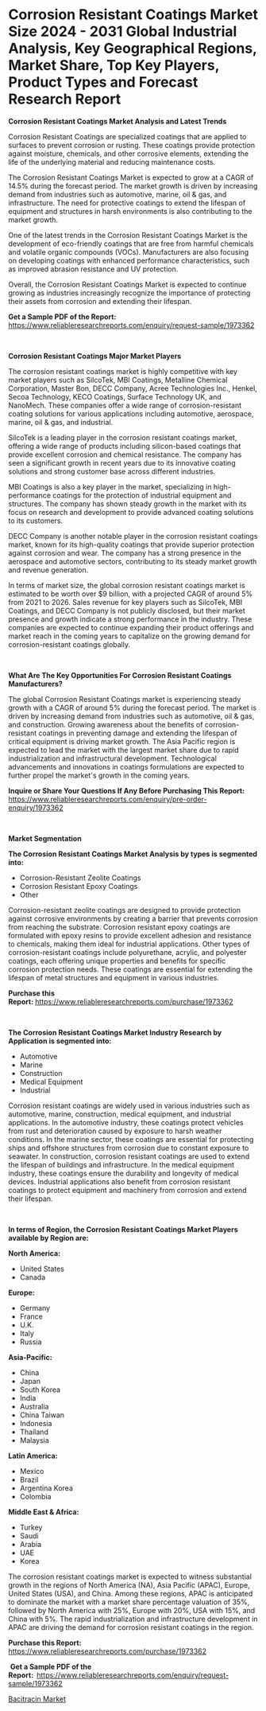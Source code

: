 <p><h1>Corrosion Resistant Coatings Market Size 2024 - 2031 Global Industrial Analysis, Key Geographical Regions, Market Share, Top Key Players, Product Types and Forecast Research Report</h1></p><p><strong>Corrosion Resistant Coatings Market Analysis and Latest Trends</strong></p>
<p><p>Corrosion Resistant Coatings are specialized coatings that are applied to surfaces to prevent corrosion or rusting. These coatings provide protection against moisture, chemicals, and other corrosive elements, extending the life of the underlying material and reducing maintenance costs.</p><p>The Corrosion Resistant Coatings Market is expected to grow at a CAGR of 14.5% during the forecast period. The market growth is driven by increasing demand from industries such as automotive, marine, oil & gas, and infrastructure. The need for protective coatings to extend the lifespan of equipment and structures in harsh environments is also contributing to the market growth.</p><p>One of the latest trends in the Corrosion Resistant Coatings Market is the development of eco-friendly coatings that are free from harmful chemicals and volatile organic compounds (VOCs). Manufacturers are also focusing on developing coatings with enhanced performance characteristics, such as improved abrasion resistance and UV protection.</p><p>Overall, the Corrosion Resistant Coatings Market is expected to continue growing as industries increasingly recognize the importance of protecting their assets from corrosion and extending their lifespan.</p></p>
<p><strong>Get a Sample PDF of the Report:&nbsp;</strong> <a href="https://www.reliableresearchreports.com/enquiry/request-sample/1973362">https://www.reliableresearchreports.com/enquiry/request-sample/1973362</a></p>
<p>&nbsp;</p>
<p><strong>Corrosion Resistant Coatings Major Market Players</strong></p>
<p><p>The corrosion resistant coatings market is highly competitive with key market players such as SilcoTek, MBI Coatings, Metalline Chemical Corporation, Master Bon, DECC Company, Acree Technologies Inc., Henkel, Secoa Technology, KECO Coatings, Surface Technology UK, and NanoMech. These companies offer a wide range of corrosion-resistant coating solutions for various applications including automotive, aerospace, marine, oil & gas, and industrial.</p><p>SilcoTek is a leading player in the corrosion resistant coatings market, offering a wide range of products including silicon-based coatings that provide excellent corrosion and chemical resistance. The company has seen a significant growth in recent years due to its innovative coating solutions and strong customer base across different industries.</p><p>MBI Coatings is also a key player in the market, specializing in high-performance coatings for the protection of industrial equipment and structures. The company has shown steady growth in the market with its focus on research and development to provide advanced coating solutions to its customers.</p><p>DECC Company is another notable player in the corrosion resistant coatings market, known for its high-quality coatings that provide superior protection against corrosion and wear. The company has a strong presence in the aerospace and automotive sectors, contributing to its steady market growth and revenue generation.</p><p>In terms of market size, the global corrosion resistant coatings market is estimated to be worth over $9 billion, with a projected CAGR of around 5% from 2021 to 2026. Sales revenue for key players such as SilcoTek, MBI Coatings, and DECC Company is not publicly disclosed, but their market presence and growth indicate a strong performance in the industry. These companies are expected to continue expanding their product offerings and market reach in the coming years to capitalize on the growing demand for corrosion-resistant coatings globally.</p></p>
<p>&nbsp;</p>
<p><strong>What Are The Key Opportunities For Corrosion Resistant Coatings Manufacturers?</strong></p>
<p><p>The global Corrosion Resistant Coatings market is experiencing steady growth with a CAGR of around 5% during the forecast period. The market is driven by increasing demand from industries such as automotive, oil & gas, and construction. Growing awareness about the benefits of corrosion-resistant coatings in preventing damage and extending the lifespan of critical equipment is driving market growth. The Asia Pacific region is expected to lead the market with the largest market share due to rapid industrialization and infrastructural development. Technological advancements and innovations in coatings formulations are expected to further propel the market's growth in the coming years.</p></p>
<p><strong>Inquire or Share Your Questions If Any Before Purchasing This Report:</strong> <a href="https://www.reliableresearchreports.com/enquiry/pre-order-enquiry/1973362">https://www.reliableresearchreports.com/enquiry/pre-order-enquiry/1973362</a></p>
<p>&nbsp;</p>
<p><strong>Market Segmentation</strong></p>
<p><strong>The Corrosion Resistant Coatings Market Analysis by types is segmented into:</strong></p>
<p><ul><li>Corrosion-Resistant Zeolite Coatings</li><li>Corrosion Resistant Epoxy Coatings</li><li>Other</li></ul></p>
<p><p>Corrosion-resistant zeolite coatings are designed to provide protection against corrosive environments by creating a barrier that prevents corrosion from reaching the substrate. Corrosion resistant epoxy coatings are formulated with epoxy resins to provide excellent adhesion and resistance to chemicals, making them ideal for industrial applications. Other types of corrosion-resistant coatings include polyurethane, acrylic, and polyester coatings, each offering unique properties and benefits for specific corrosion protection needs. These coatings are essential for extending the lifespan of metal structures and equipment in various industries.</p></p>
<p><strong>Purchase this Report:&nbsp;</strong><a href="https://www.reliableresearchreports.com/purchase/1973362">https://www.reliableresearchreports.com/purchase/1973362</a></p>
<p>&nbsp;</p>
<p><strong>The Corrosion Resistant Coatings Market Industry Research by Application is segmented into:</strong></p>
<p><ul><li>Automotive</li><li>Marine</li><li>Construction</li><li>Medical Equipment</li><li>Industrial</li></ul></p>
<p><p>Corrosion resistant coatings are widely used in various industries such as automotive, marine, construction, medical equipment, and industrial applications. In the automotive industry, these coatings protect vehicles from rust and deterioration caused by exposure to harsh weather conditions. In the marine sector, these coatings are essential for protecting ships and offshore structures from corrosion due to constant exposure to seawater. In construction, corrosion resistant coatings are used to extend the lifespan of buildings and infrastructure. In the medical equipment industry, these coatings ensure the durability and longevity of medical devices. Industrial applications also benefit from corrosion resistant coatings to protect equipment and machinery from corrosion and extend their lifespan.</p></p>
<p>&nbsp;</p>
<p><strong>In terms of Region, the Corrosion Resistant Coatings Market Players available by Region are:</strong></p>
<p>
    <p> <strong> North America: </strong>
        <ul>
            <li>United States</li>
            <li>Canada</li>
        </ul>
        </p> 
    <p> <strong> Europe: </strong>
        <ul>
            <li>Germany</li>
            <li>France</li>
            <li>U.K.</li>
            <li>Italy</li>
            <li>Russia</li>
        </ul>
        </p> 
    <p> <strong> Asia-Pacific: </strong>
        <ul>
            <li>China</li>
            <li>Japan</li>
            <li>South Korea</li>
            <li>India</li>
            <li>Australia</li>
            <li>China Taiwan</li>
            <li>Indonesia</li>
            <li>Thailand</li>
            <li>Malaysia</li>
        </ul>
        </p> 
    <p> <strong> Latin America: </strong>
        <ul>
            <li>Mexico</li>
            <li>Brazil</li>
            <li>Argentina Korea</li>
            <li>Colombia</li>
        </ul>
        </p> 
    <p> <strong> Middle East & Africa: </strong>
        <ul>
            <li>Turkey</li>
            <li>Saudi</li>
            <li>Arabia</li>
            <li>UAE</li>
            <li>Korea</li>
        </ul>
    </p>
    </p>
<p><p>The corrosion resistant coatings market is expected to witness substantial growth in the regions of North America (NA), Asia Pacific (APAC), Europe, United States (USA), and China. Among these regions, APAC is anticipated to dominate the market with a market share percentage valuation of 35%, followed by North America with 25%, Europe with 20%, USA with 15%, and China with 5%. The rapid industrialization and infrastructure development in APAC are driving the demand for corrosion resistant coatings in the region.</p></p>
<p><strong>Purchase this Report: </strong><a href="https://www.reliableresearchreports.com/purchase/1973362">https://www.reliableresearchreports.com/purchase/1973362</a></p>
<p>&nbsp;<strong>Get a Sample PDF of the Report:&nbsp;&nbsp;</strong><a href="https://www.reliableresearchreports.com/enquiry/request-sample/1973362">https://www.reliableresearchreports.com/enquiry/request-sample/1973362</a></p>
<p><strong></strong></p>
<p><p><a href="https://meowing-canidae-761.notion.site/Global-Bacitracin-Market-Size-and-Market-Trends-Insights-and-Projections-from-2024-to-2031-10e0de32e8da4ac3aa6bfb900d274698">Bacitracin Market</a></p></p>